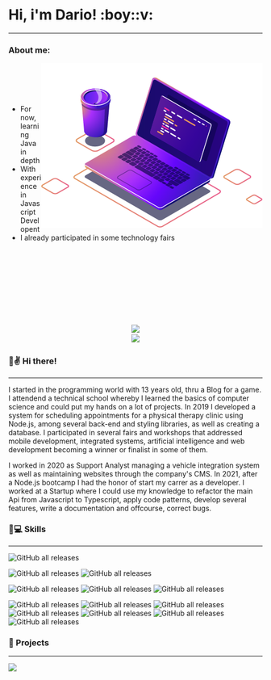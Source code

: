 
<h1>Hi, i'm Dario! :boy::v: </h1>
<hr>

<h3>About me:</h3>

<img align="right" src="./assets/computer.png"> 
<br><br><br><br>
<ul align="left">
  <li>For now, learning Java in depth</li>
  <li>With experience in Javascript Developent</li>
  <li>I already participated in some technology fairs</li>
</ul>
<br><br><br><br><br><br><br><br>
<p align="center">
  <img src="https://github-readme-stats.vercel.app/api?username=dariooliveirajr&count_private=true&show_icons=true&theme=tokyonight"><br>
  <img src="https://github-readme-stats.vercel.app/api/top-langs/?username=dariooliveirajr&count_private=true&layout=compact&show_icons=true&theme=tokyonight">
</p>
 




### :boy::v: Hi there! 
***
I started in the programming world with 13 years old, thru a Blog for a game. I attendend a technical school whereby I learned the basics of computer science and could put my hands on a lot of projects. In 2019 I developed a system for scheduling appointments for a physical therapy clinic using Node.js, among several back-end and styling libraries, as well as creating a database. I participated in several fairs and workshops that addressed mobile development, integrated systems, artificial intelligence and web development becoming a winner or finalist in some of them. 

I worked in 2020 as Support Analyst managing a vehicle integration system as well as maintaining websites through the company's CMS. In 2021, after a Node.js bootcamp I had the honor of start my carrer as a developer. I worked at a Startup where I could use my knowledge to refactor the main Api from Javascript to Typescript, apply code patterns, develop several features, write a documentation and offcourse, correct bugs.

### :wrench::computer: Skills
***

![GitHub all releases](https://img.shields.io/badge/-NodeJS-339933?&style=for-the-badge&logoColor=fff&logo=node.js&logoWidth=25)

<!-- Languages -->
![GitHub all releases](https://img.shields.io/badge/-Javascript-F7DF1E?&style=for-the-badge&logoColor=fff&logo=javascript&logoWidth=25)
![GitHub all releases](https://img.shields.io/badge/-Typescript-3178C6?&style=for-the-badge&logoColor=fff&logo=typescript&logoWidth=25)


<!-- Databases -->
![GitHub all releases](https://img.shields.io/badge/-MongoDB-47A248?&style=for-the-badge&logoColor=fff&logo=mongodb&logoWidth=25)
![GitHub all releases](https://img.shields.io/badge/-MySQL-4479A1?&style=for-the-badge&logoColor=fff&logo=mysql&logoWidth=25)
![GitHub all releases](https://img.shields.io/badge/-PostgreSQL-336791?&style=for-the-badge&logoColor=fff&logo=postgresql&logoWidth=25)

<!-- Others -->
![GitHub all releases](https://img.shields.io/badge/-Linux-FCC624?&style=for-the-badge&logoColor=fff&logo=linux&logoWidth=25)
![GitHub all releases](https://img.shields.io/badge/-Git-F05032?&style=for-the-badge&logoColor=fff&logo=git&logoWidth=25)
![GitHub all releases](https://img.shields.io/badge/-Github-181717?&style=for-the-badge&logoColor=fff&logo=github&logoWidth=25) 
![GitHub all releases](https://img.shields.io/badge/-NPM-CB3837?&style=for-the-badge&logoColor=fff&logo=npm&logoWidth=25)
![GitHub all releases](https://img.shields.io/badge/-Yarn-2C8EBB?&style=for-the-badge&logoColor=fff&logo=yarn&logoWidth=25) 
![GitHub all releases](https://img.shields.io/badge/-Vs%20Code-007ACC?&style=for-the-badge&logoColor=fff&logo=Visual%20Studio%20Code&logoWidth=25)
![GitHub all releases](https://img.shields.io/badge/-Mocha-8D6748?&style=for-the-badge&logoColor=fff&logo=mocha&logoWidth=25)



### :bookmark_tabs: Projects
***
<img src="https://github-readme-stats.vercel.app/api/pin/?username=dariooliveirajr&repo=nlw04-nodejs&theme=tokyonight&description"><br>
